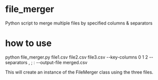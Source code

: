 # file_merger
Python script to merge multiple files by specified columns &amp; separators

# how to use
python file_merger.py file1.csv file2.csv file3.csv --key-columns 0 1 2 --separators , ; : --output-file merged.csv

This will create an instance of the FileMerger class using the three files.
